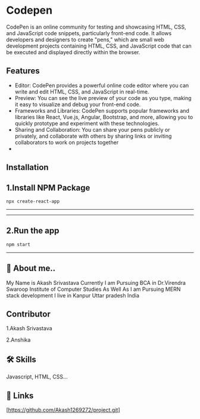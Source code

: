 # Codepen


CodePen is an online community for testing and showcasing HTML, CSS, and JavaScript code snippets, particularly front-end code. It allows developers and designers to create "pens," which are small web development projects containing HTML, CSS, and JavaScript code that can be executed and displayed directly within the browser.


## Features

- Editor: CodePen provides a powerful online code editor where you can write and edit HTML, CSS, and JavaScript in real-time.
- Preview: You can see the live preview of your code as you type, making it easy to visualize and debug your front-end code.
- Frameworks and Libraries: CodePen supports popular frameworks and libraries like React, Vue.js, Angular, Bootstrap, and more, allowing you to quickly prototype and experiment with these technologies.
- Sharing and Collaboration: You can share your pens publicly or privately, and collaborate with others by sharing links or inviting collaborators to work on projects together
-


## Installation

1.Install NPM Package
----
    npx create-react-app
----

-----
2.Run the app
----
    npm start
----
## 🚀 About me..
My Name is Akash Srivastava Currently I am Pursuing BCA in Dr.Virendra Swaroop Institute of Computer Studies As Well As I am Pursuing MERN stack development I live in Kanpur Uttar pradesh India



## Contributor
1.Akash Srivastava

2.Anshika
## 🛠 Skills
Javascript, HTML, CSS...


## 🔗 Links
[https://github.com/Akash1269272/project.git]




















<!-- # Getting Started with Create React App

This project was bootstrapped with [Create React App](https://github.com/facebook/create-react-app).

## Available Scripts

In the project directory, you can run:

### `npm start`

Runs the app in the development mode.\
Open [http://localhost:3000](http://localhost:3000) to view it in your browser.

The page will reload when you make changes.\
You may also see any lint errors in the console.

### `npm test`

Launches the test runner in the interactive watch mode.\
See the section about [running tests](https://facebook.github.io/create-react-app/docs/running-tests) for more information.

### `npm run build`

Builds the app for production to the `build` folder.\
It correctly bundles React in production mode and optimizes the build for the best performance.

The build is minified and the filenames include the hashes.\
Your app is ready to be deployed!

See the section about [deployment](https://facebook.github.io/create-react-app/docs/deployment) for more information.

### `npm run eject`

**Note: this is a one-way operation. Once you `eject`, you can't go back!**

If you aren't satisfied with the build tool and configuration choices, you can `eject` at any time. This command will remove the single build dependency from your project.

Instead, it will copy all the configuration files and the transitive dependencies (webpack, Babel, ESLint, etc) right into your project so you have full control over them. All of the commands except `eject` will still work, but they will point to the copied scripts so you can tweak them. At this point you're on your own.

You don't have to ever use `eject`. The curated feature set is suitable for small and middle deployments, and you shouldn't feel obligated to use this feature. However we understand that this tool wouldn't be useful if you couldn't customize it when you are ready for it.

## Learn More

You can learn more in the [Create React App documentation](https://facebook.github.io/create-react-app/docs/getting-started).

To learn React, check out the [React documentation](https://reactjs.org/).

### Code Splitting

This section has moved here: [https://facebook.github.io/create-react-app/docs/code-splitting](https://facebook.github.io/create-react-app/docs/code-splitting)

### Analyzing the Bundle Size

This section has moved here: [https://facebook.github.io/create-react-app/docs/analyzing-the-bundle-size](https://facebook.github.io/create-react-app/docs/analyzing-the-bundle-size)

### Making a Progressive Web App

This section has moved here: [https://facebook.github.io/create-react-app/docs/making-a-progressive-web-app](https://facebook.github.io/create-react-app/docs/making-a-progressive-web-app)

### Advanced Configuration

This section has moved here: [https://facebook.github.io/create-react-app/docs/advanced-configuration](https://facebook.github.io/create-react-app/docs/advanced-configuration)

### Deployment

This section has moved here: [https://facebook.github.io/create-react-app/docs/deployment](https://facebook.github.io/create-react-app/docs/deployment)

### `npm run build` fails to minify

This section has moved here: [https://facebook.github.io/create-react-app/docs/troubleshooting#npm-run-build-fails-to-minify](https://facebook.github.io/create-react-app/docs/troubleshooting#npm-run-build-fails-to-minify) -->
